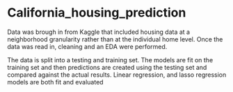 # California_housing_prediction

Data was brough in from Kaggle that included housing data at a neighborhood granularity rather than at the individual home level. Once the data was read in, cleaning and an EDA were performed.

The data is split into a testing and training set. The models are fit on the training set and then predictions are created using the testing set and compared against the actual results. Linear regression, and lasso regression models are both fit and evaluated
